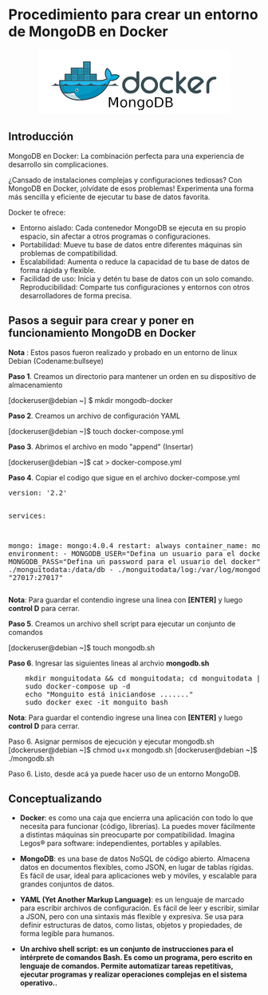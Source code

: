 <h1><strong>Procedimiento para crear un entorno de MongoDB en Docker</strong></h1>
<p align="center">
    <img src="./extras/docker_mongodb.png" alt="Imagen de MongoDB y Docker"  />
</p>

<h2>Introducción</h2>
<p>MongoDB en Docker: La combinación perfecta para una experiencia de desarrollo sin complicaciones.</p>

<p>¿Cansado de instalaciones complejas y configuraciones tediosas? Con MongoDB en Docker, ¡olvídate de esos problemas! Experimenta una forma más sencilla y eficiente de ejecutar tu base de datos favorita.</p>

<p>Docker te ofrece:<p>

<p>
<ul>
<li>Entorno aislado: Cada contenedor MongoDB se ejecuta en su propio espacio, sin afectar a otros programas o     configuraciones.</li>
<li>Portabilidad: Mueve tu base de datos entre diferentes máquinas sin problemas de compatibilidad.</li>
<li>Escalabilidad: Aumenta o reduce la capacidad de tu base de datos de forma rápida y flexible.</li>
<li>Facilidad de uso: Inicia y detén tu base de datos con un solo comando.</li>
</li>Reproducibilidad: Comparte tus configuraciones y entornos con otros desarrolladores de forma precisa.</li>
</ul></p>

<h2>Pasos a seguir para crear y poner en funcionamiento MongoDB en Docker</h2>
<p><b>Nota</b> : Estos pasos fueron realizado y probado en un entorno de linux Debian (Codename:bullseye)</p>

<p><b>Paso 1</b>. Creamos un directorio para mantener un orden en su dispositivo de almacenamiento</p> 
<p>[dockeruser@debian ~] $ mkdir mongodb-docker</p> 

<p><b>Paso 2</b>. Creamos un archivo de configuración YAML</p>
<p>[dockeruser@debian ~]$ touch docker-compose.yml</p>

<p><b>Paso 3</b>. Abrimos el archivo en modo "append" (Insertar)</p>
<p>[dockeruser@debian ~]$ cat > docker-compose.yml</p>

<p><b>Paso 4</b>. Copiar el codigo que sigue en el archivo docker-compose.yml</p>
<pre>
version: '2.2'

services:

  mongo:
    image: mongo:4.0.4
    restart: always
    container_name: monguito
    environment:
      - MONGODB_USER="Defina un usuario para el docker"
      - MONGODB_PASS="Defina un password para el usuario del docker"
    volumes:
      - ./monguitodata:/data/db
      - ./monguitodata/log:/var/log/mongodb/
    ports:
      - "27017:27017"
</pre>

<b>Nota</b>: Para guardar el contendio ingrese una linea con <b>[ENTER]</b> y luego <b>control D</b> para cerrar.

<p><b>Paso 5</b>. Creamos un archivo shell script para ejecutar un conjunto de comandos</p>
<p>[dockeruser@debian ~]$ touch mongodb.sh</p>

<p><b>Paso 6</b>. Ingresar las siguientes lineas al archvio <b>mongodb.sh</b></p>
<pre>
    mkdir monguitodata && cd monguitodata; cd monguitodata || mkdir log
    sudo docker-compose up -d
    echo "Monguito está iniciandose ......."
    sudo docker exec -it monguito bash
</pre>

<b>Nota</b>: Para guardar el contendio ingrese una linea con <b>[ENTER]</b> y luego <b>control D</b> para cerrar.

<p>Paso 6. Asignar permisos de ejecución y ejecutar mongodb.sh
   [dockeruser@debian ~]$ chmod u+x mongodb.sh
   [dockeruser@debian ~]$ ./mongodb.sh</p>

<p>Paso 6. Listo, desde acá ya puede hacer uso de un entorno MongoDB.</p>

<h2><strong>Conceptualizando</strong></h2>
<!-- Seccion de conceptos -->

<div>
  <ul>
    <li><p><strong>Docker</strong>: es como una caja que encierra una aplicación con todo lo que necesita para funcionar (código, librerías). La puedes mover fácilmente a distintas máquinas sin preocuparte por compatibilidad. Imagina Legos® para software: independientes, portables y apilables.</p></li>
    <li><p><strong>MongoDB</strong>: es una base de datos NoSQL de código abierto. Almacena datos en documentos flexibles, como JSON, en lugar de tablas rígidas. Es fácil de usar, ideal para aplicaciones web y móviles, y escalable para grandes conjuntos de datos.</p></li>
    <li><p><strong>YAML (Yet Another Markup Language)</strong>: es un lenguaje de marcado para escribir archivos de configuración. Es fácil de leer y escribir, similar a JSON, pero con una sintaxis más flexible y expresiva. Se usa para definir estructuras de datos, como listas, objetos y propiedades, de forma legible para humanos.</p></li>
    <li><p><strong>Un archivo shell script<strong>: es un conjunto de instrucciones para el intérprete de comandos Bash. Es como un programa, pero escrito en lenguaje de comandos. Permite automatizar tareas repetitivas, ejecutar programas y realizar operaciones complejas en el sistema operativo..</p></li>
  </ul>
</div>
